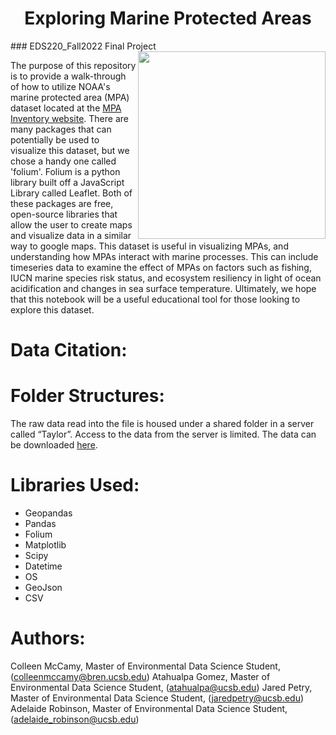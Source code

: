 <h1 align="center"> Exploring Marine Protected Areas </h1>
### EDS220_Fall2022 Final Project

<img align="right" src="santa_barbara_coastline.jpg" width="300">


The purpose of this repository is to provide a walk-through of how to utilize NOAA's marine protected area (MPA) dataset located at the [MPA Inventory website](https://marineprotectedareas.noaa.gov/dataanalysis/mpainventory/). There are many packages that can potentially be used to visualize this dataset, but we chose a handy one called 'folium'. Folium is a python library built off a JavaScript Library called Leaflet. Both of these packages are free, open-source libraries that allow the user to create maps and visualize data in a similar way to google maps. This dataset is useful in visualizing MPAs, and understanding how MPAs interact with marine processes. This can include timeseries data to examine the effect of MPAs on factors such as fishing, IUCN marine species risk status, and ecosystem resiliency in light of ocean acidification and changes in sea surface temperature. Ultimately, we hope that this notebook will be a useful educational tool for those looking to explore this dataset. 

# Data Citation:

# Folder Structures:
The raw data read into the file is housed under a shared folder in a server called “Taylor”. Access to the data from the server is limited. The data can be downloaded [here](https://marineprotectedareas.noaa.gov/dataanalysis/mpainventory/).

# Libraries Used:
- Geopandas
- Pandas
- Folium
- Matplotlib
- Scipy
- Datetime
- OS
- GeoJson
- CSV

# Authors:
 Colleen McCamy, Master of Environmental Data Science Student, (colleenmccamy@bren.ucsb.edu)
 Atahualpa Gomez, Master of Environmental Data Science Student, (atahualpa@ucsb.edu)
 Jared Petry, Master of Environmental Data Science Student, (jaredpetry@ucsb.edu)
 Adelaide Robinson, Master of Environmental Data Science Student, (adelaide_robinson@ucsb.edu)
